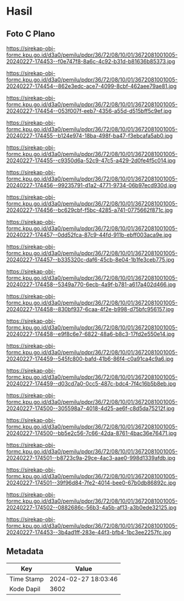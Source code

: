 # Hasil

## Foto C Plano

https://sirekap-obj-formc.kpu.go.id/d3a0/pemilu/pdpr/36/72/08/10/01/3672081001005-20240227-174453--f0e747f8-8a6c-4c92-b31d-b81636b85373.jpg

https://sirekap-obj-formc.kpu.go.id/d3a0/pemilu/pdpr/36/72/08/10/01/3672081001005-20240227-174454--862e3edc-ace7-4099-8cbf-462aee79ae81.jpg

https://sirekap-obj-formc.kpu.go.id/d3a0/pemilu/pdpr/36/72/08/10/01/3672081001005-20240227-174454--053f007f-eeb7-4356-a55d-d515bff5c9ef.jpg

https://sirekap-obj-formc.kpu.go.id/d3a0/pemilu/pdpr/36/72/08/10/01/3672081001005-20240227-174455--b124e974-18ba-498f-ba47-f3ebcafa5ab0.jpg

https://sirekap-obj-formc.kpu.go.id/d3a0/pemilu/pdpr/36/72/08/10/01/3672081001005-20240227-174455--c9350d6a-52c9-47c5-a429-2d0fe4f5c014.jpg

https://sirekap-obj-formc.kpu.go.id/d3a0/pemilu/pdpr/36/72/08/10/01/3672081001005-20240227-174456--99235791-d1a2-4771-9734-06b97ecd930d.jpg

https://sirekap-obj-formc.kpu.go.id/d3a0/pemilu/pdpr/36/72/08/10/01/3672081001005-20240227-174456--bc629cbf-f5bc-4285-a741-0775662f871c.jpg

https://sirekap-obj-formc.kpu.go.id/d3a0/pemilu/pdpr/36/72/08/10/01/3672081001005-20240227-174457--0dd52fca-87c9-44fd-911b-ebff003aca9e.jpg

https://sirekap-obj-formc.kpu.go.id/d3a0/pemilu/pdpr/36/72/08/10/01/3672081001005-20240227-174457--b335320c-daf6-45cb-8e04-1b1fe3ceb775.jpg

https://sirekap-obj-formc.kpu.go.id/d3a0/pemilu/pdpr/36/72/08/10/01/3672081001005-20240227-174458--5349a770-6ecb-4a9f-b781-a617a402d466.jpg

https://sirekap-obj-formc.kpu.go.id/d3a0/pemilu/pdpr/36/72/08/10/01/3672081001005-20240227-174458--830bf937-6caa-4f2e-b998-d75bfc956157.jpg

https://sirekap-obj-formc.kpu.go.id/d3a0/pemilu/pdpr/36/72/08/10/01/3672081001005-20240227-174458--e9f8c6e7-6822-48a6-b8c3-17fd2e550e14.jpg

https://sirekap-obj-formc.kpu.go.id/d3a0/pemilu/pdpr/36/72/08/10/01/3672081001005-20240227-174459--545fc800-bafd-41b6-86f4-c0a91ca4c9a6.jpg

https://sirekap-obj-formc.kpu.go.id/d3a0/pemilu/pdpr/36/72/08/10/01/3672081001005-20240227-174459--d03cd7a0-0cc5-487c-bdc4-7f4c16b5b8eb.jpg

https://sirekap-obj-formc.kpu.go.id/d3a0/pemilu/pdpr/36/72/08/10/01/3672081001005-20240227-174500--305598a7-4018-4d25-ae6f-c8d5da75212f.jpg

https://sirekap-obj-formc.kpu.go.id/d3a0/pemilu/pdpr/36/72/08/10/01/3672081001005-20240227-174500--bb5e2c56-7c66-42da-8761-4bac36e76471.jpg

https://sirekap-obj-formc.kpu.go.id/d3a0/pemilu/pdpr/36/72/08/10/01/3672081001005-20240227-174501--b8723c9a-29ce-4ac3-aae0-998d1339afdb.jpg

https://sirekap-obj-formc.kpu.go.id/d3a0/pemilu/pdpr/36/72/08/10/01/3672081001005-20240227-174501--39f96d84-7fe2-4014-bee0-67b0db86892c.jpg

https://sirekap-obj-formc.kpu.go.id/d3a0/pemilu/pdpr/36/72/08/10/01/3672081001005-20240227-174502--0882686c-56b3-4a5b-af13-a3b0ede32125.jpg

https://sirekap-obj-formc.kpu.go.id/d3a0/pemilu/pdpr/36/72/08/10/01/3672081001005-20240227-174453--3b4ad1ff-283e-44f3-bfb4-1bc3ee2257fc.jpg


## Metadata

| Key        | Value               |
| ---------- | ------------------- |
| Time Stamp | 2024-02-27 18:03:46 |
| Kode Dapil | 3602                |



